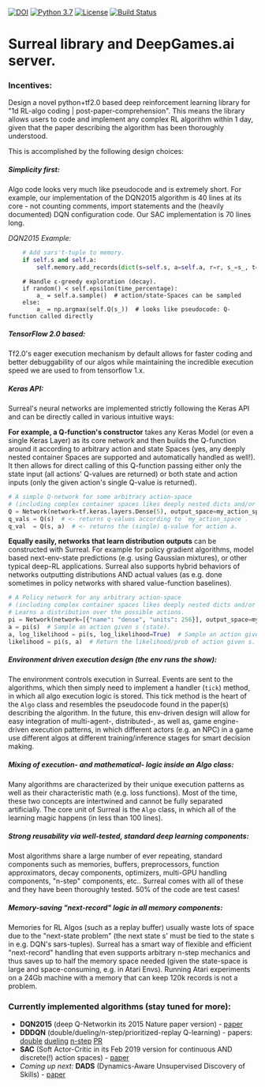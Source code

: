 [![DOI](https://zenodo.org/badge/211018247.svg)](https://zenodo.org/badge/latestdoi/211018247)
[![Python 3.7](https://img.shields.io/badge/python-3.7-orange.svg)](https://www.python.org/downloads/release/python-374/)
[![License](https://img.shields.io/badge/License-Apache%202.0-blue.svg)](https://github.com/ducandu/surreal/blob/master/LICENSE)
[![Build Status](https://travis-ci.org/ducandu/surreal.svg?branch=master)](https://travis-ci.org/ducandu/surreal)
<!--[![PyPI version](https://badge.fury.io/py/surreal.svg)](https://badge.fury.io/py/surreal)-->
<!--[![Documentation Status](https://readthedocs.org/projects/surreal/badge/?version=latest)](https://surreal.readthedocs.io/en/latest/?badge=latest)-->

# Surreal library and DeepGames.ai server.

### Incentives:
Design a novel python+tf2.0 based deep reinforcement learning library for 
"1d RL-algo coding | post-paper-comprehension".
This means the library allows users to code and implement any complex RL algorithm within 1 day, given that the paper 
describing the algorithm has been thoroughly understood.

This is accomplished by the following design choices:

##### Simplicity first:
Algo code looks very much like pseudocode and is extremely short. For example, our implementation of the DQN2015 
algorithm is 40 lines at its core - not counting comments, import statements and the 
(heavily documented) DQN configuration code. Our SAC implementation is 70 lines long.

  *DQN2015 Example:*
  
```python
    # Add sars't-tuple to memory.
    if self.s and self.a:
        self.memory.add_records(dict(s=self.s, a=self.a, r=r, s_=s_, t=t))  # s_ = s'; t = is s' terminal?
```



```
    # Handle ε-greedy exploration (decay).
    if random() < self.epsilon(time_percentage):
        a_ = self.a.sample()  # action/state-Spaces can be sampled
    else:
        a_ = np.argmax(self.Q(s_))  # looks like pseudocode: Q-function called directly
```

##### TensorFlow 2.0 based:
Tf2.0's eager execution mechanism by default allows for faster coding and better debuggability 
of our algos while maintaining the incredible execution speed we are used to from tensorflow 1.x.

##### Keras API:
Surreal's neural networks are implemented strictly following the Keras API and can
be directly called in various intuitive ways:

**For example, a Q-function's constructor** takes any Keras Model (or even a single Keras Layer) as its core network
and then builds the Q-function around it according to arbitrary action and state Spaces (yes, any deeply nested 
container Spaces are supported and automatically handled as well!). It then allows
for direct calling of this Q-function passing either only the state input
(all actions' Q-values are returned) or both state and action inputs (only the given action's single Q-value is 
returned).

```python
# A simple Q-network for some arbitrary action-space 
# (including complex container spaces likes deeply nested dicts and/or tuples).
Q = Network(network=tf.keras.layers.Dense(5), output_space=my_action_space)
q_vals = Q(s)  # <- returns q-values according to `my_action_space`.
q_val  = Q(s, a)  # <- returns the (single) q-value for action a.
```

**Equally easily, networks that learn distribution outputs** can be constructed with Surreal. For example
for policy gradient algorithms, model based next-env-state predictions (e.g. using Gaussian mixtures), or other typical 
deep-RL applications. Surreal also supports hybrid behaviors of networks outputting distributions AND actual 
values (as e.g. done sometimes in policy networks with shared value-function baselines).

```python
# A Policy network for any arbitrary action-space
# (including complex container spaces likes deeply nested dicts and/or tuples).
# Learns a distribution over the possible actions.
pi = Network(network=[{"name": "dense", "units": 256}], output_space=my_action_space, distributions=True)
a = pi(s)  # Sample an action given s (state).
a, log_likelihood = pi(s, log_likelihood=True)  # Sample an action given s and also return its log-likelihood.
likelihood = pi(s, a)  # Return the likelihood/prob of action given s.
```

##### Environment driven execution design (the env runs the show):
The environment controls execution in Surreal. Events are sent to the algorithms, which then simply need to implement 
a handler (`tick`) method, in which all algo execution logic is stored.
This tick method is the heart of the `Algo` class and 
resembles the pseudocode found in the paper(s) describing the algorithm.
In the future, this env-driven design will allow for easy integration of 
multi-agent-, distributed-, as well as, game engine-driven execution patterns, in which different actors
(e.g. an NPC) in a game use different algos at different training/inference stages for smart decision making.

##### Mixing of execution- and mathematical- logic inside an Algo class:
Many algorithms are characterized by their unique execution patterns as well as their characteristic math
(e.g. loss functions). Most of the time, these two concepts are intertwined and cannot be fully separated artificially.
The core unit of Surreal is the `Algo` class, in which all of the learning magic happens (in less than 100 lines).

##### Strong reusability via well-tested, standard deep learning components:
Most algorithms share a large number of ever repeating, standard components such as memories, buffers, preprocessors,
function approximators, decay components, optimizers, multi-GPU handling components, "n-step" components, etc..
Surreal comes with all of these and they have been thoroughly tested. 50% of the code are test cases!

##### Memory-saving "next-record" logic in all memory components:
Memories for RL Algos (such as a replay buffer) usually waste lots of space due to the 
"next-state problem" (the next state s' must be tied to the state s in e.g. DQN's sars-tuples).
Surreal has a smart way of flexible and efficient "next-record" handling that even supports arbitrary 
n-step mechanics and thus saves up to half the memory space needed
(given the state-space is large and space-consuming, e.g. in Atari Envs). 
Running Atari experiments on a 24Gb machine with a memory that can keep 120k records is not a problem.

<!--##### Emphasis on local execution-->

### Currently implemented algorithms (stay tuned for more):

- **DQN2015** (deep Q-Networkin its 2015 Nature paper version) - [paper](https://www.nature.com/articles/nature14236)
- **DDDQN** (double/dueling/n-step/prioritized-replay Q-learning) - papers: [double](https://arxiv.org/abs/1509.06461) [dueling](https://arxiv.org/abs/1511.06581) [n-step](https://arxiv.org/abs/1901.07510) [PR](https://arxiv.org/abs/1511.05952)
- **SAC** (Soft Actor-Critic in its Feb 2019 version for continuous AND discrete(!) action spaces) - [paper](https://arxiv.org/abs/1812.05905)
- *Coming up next:* **DADS** (Dynamics-Aware Unsupervised Discovery of Skills) - [paper](https://arxiv.org/abs/1907.01657)


<!--### Cite

If you use Surreal in your research, please cite as follows:

```
@GithubRepo{,
  author    = {Mika, Sven},
  title     = {{Surreal: SUper-Rapid REinforcement learning Algo implementation Library}},
  repo = {{https://github.com/ducandu/surreal}},
  year      = {2019},
  month     = oct,
}
```-->